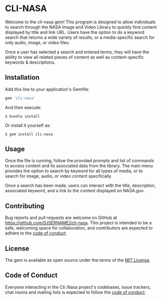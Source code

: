 # CLI-NASA

Welcome to the cli-nasa gem! This program is designed to allow individuals to
search through the NASA Image and Video Library to quickly find content displayed
by title and link URL. Users have the option to do a keyword search that returns
a wide variety of results, or a media-specific search for only audio, image, or
video files.

Once a user has selected a search and entered terms, they will have the ability
to view all related pieces of content as well as content-specific keywords &
descriptions.

## Installation

Add this line to your application's Gemfile:

```ruby
gem 'cli-nasa'
```

And then execute:

    $ bundle install

Or install it yourself as:

    $ gem install cli-nasa

## Usage

Once the file is running, follow the provided prompts and list of commands
to access content and its associated data from the library. The main menu
provides the option to search by keyword for all types of media, or to search
for image, audio, or video content specifically.

Once a search has been made, users can interact with the title, description,
associated keyword, and a link to the content displayed on NASA.gov.

## Contributing

Bug reports and pull requests are welcome on GitHub at https://github.com/[USERNAME]/cli-nasa. This project is intended to be a safe, welcoming space for collaboration, and contributors are expected to adhere to the [code of conduct](https://github.com/[USERNAME]/cli-nasa/blob/master/CODE_OF_CONDUCT.md).


## License

The gem is available as open source under the terms of the [MIT License](https://opensource.org/licenses/MIT).

## Code of Conduct

Everyone interacting in the Cli::Nasa project's codebases, issue trackers, chat rooms and mailing lists is expected to follow the [code of conduct](https://github.com/[USERNAME]/cli-nasa/blob/master/CODE_OF_CONDUCT.md).
